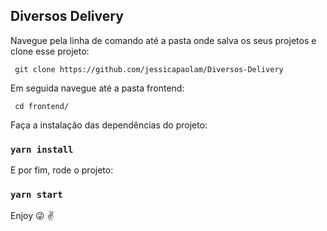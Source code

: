 ## Diversos Delivery

Navegue pela linha de comando até a pasta onde salva os seus projetos e clone esse projeto:
 
 ```
  git clone https://github.com/jessicapaolam/Diversos-Delivery
```

Em seguida navegue até a pasta frontend:

 ```
  cd frontend/
```

Faça a instalação das dependências do projeto:

### `yarn install`

E por fim, rode o projeto:

### `yarn start`


Enjoy :stuck_out_tongue_winking_eye:	:v:
